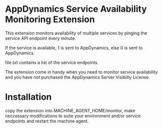 # AppDynamics Service Availability Monitoring Extension  

This extension monitors availability of multiple services by pinging the service API endpoint every minute. 

If the service is available, 1 is sent to AppDynamics, else 0 is sent to AppDynamics. 

file.txt contains a list of the service endpoints. 

The extension come in handy when you need to monitor service availability and you have not purchased the AppDynamics 
Server Visibilty License. 


# Installation 

copy the extension into MACHINE_AGENT_HOME/monitor, make neccessary modifications to suite your environment and/or service endpoints and restart the machine agent. 

